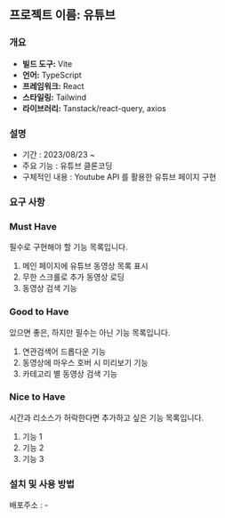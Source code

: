 ## **프로젝트 이름: 유튜브**

### **개요**

- **빌드 도구:** Vite
- **언어:** TypeScript
- **프레임워크:** React
- **스타일링:** Tailwind
- **라이브러리:** Tanstack/react-query, axios

### **설명**

- 기간 : 2023/08/23 ~
- 주요 기능 : 유튜브 클론코딩
- 구체적인 내용 : Youtube API 를 활용한 유튜브 페이지 구현

### **요구 사항**

### Must Have

필수로 구현해야 할 기능 목록입니다.

1. 메인 페이지에 유튜브 동영상 목록 표시
2. 무한 스크롤로 추가 동영상 로딩
3. 동영상 검색 기능

### Good to Have

있으면 좋은, 하지만 필수는 아닌 기능 목록입니다.

1. 연관검색어 드롭다운 기능
2. 동영상에 마우스 호버 시 미리보기 기능
3. 카테고리 별 동영상 검색 기능

### Nice to Have

시간과 리소스가 허락한다면 추가하고 싶은 기능 목록입니다.

1. 기능 1
2. 기능 2
3. 기능 3

### **설치 및 사용 방법**

배포주소 : -